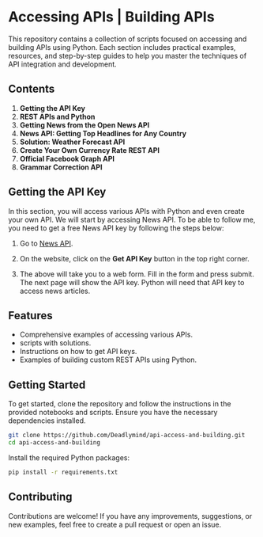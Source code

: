 # Accessing APIs | Building APIs

This repository contains a collection of scripts focused on accessing and building APIs using Python. Each section includes practical examples, resources, and step-by-step guides to help you master the techniques of API integration and development.

## Contents

1. **Getting the API Key**
2. **REST APIs and Python**
3. **Getting News from the Open News API**
4. **News API: Getting Top Headlines for Any Country**
5. **Solution: Weather Forecast API**
6. **Create Your Own Currency Rate REST API**
7. **Official Facebook Graph API**
8. **Grammar Correction API**

## Getting the API Key

In this section, you will access various APIs with Python and even create your own API. We will start by accessing News API. To be able to follow me, you need to get a free News API key by following the steps below:

1. Go to [News API](https://newsapi.org/).
2. On the website, click on the **Get API Key** button in the top right corner.

3. The above will take you to a web form. Fill in the form and press submit. The next page will show the API key. Python will need that API key to access news articles.

## Features

- Comprehensive examples of accessing various APIs.
- scripts with solutions.
- Instructions on how to get API keys.
- Examples of building custom REST APIs using Python.

## Getting Started

To get started, clone the repository and follow the instructions in the provided notebooks and scripts. Ensure you have the necessary dependencies installed.

```bash
git clone https://github.com/Deadlymind/api-access-and-building.git
cd api-access-and-building
```

Install the required Python packages:

```bash
pip install -r requirements.txt
```

## Contributing

Contributions are welcome! If you have any improvements, suggestions, or new examples, feel free to create a pull request or open an issue.
